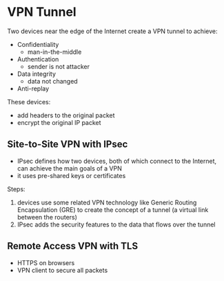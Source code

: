 # VPN Tunnel

Two devices near the edge of the Internet create a VPN tunnel to achieve:
- Confidentiality
    - man-in-the-middle
- Authentication
    - sender is not attacker
- Data integrity
    - data not changed
- Anti-replay

These devices:
- add headers to the original packet
- encrypt the original IP packet

## Site-to-Site VPN with IPsec
- IPsec defines how two devices, both of which connect to the Internet, can achieve the main goals of a VPN
- it uses pre-shared keys or certificates

Steps:
1. devices use some related VPN technology like Generic Routing Encapsulation (GRE) to create the concept of a tunnel (a virtual link between the routers)
2. IPsec adds the security features to the data that flows over the tunnel

## Remote Access VPN with TLS
- HTTPS on browsers
- VPN client to secure all packets
